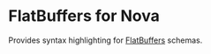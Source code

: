 # FlatBuffers for Nova

Provides syntax highlighting for [FlatBuffers](https://google.github.io/flatbuffers/) schemas.
